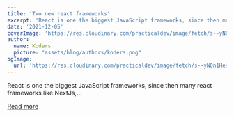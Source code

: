 ```yaml
---
title: 'Two new react frameworks'
excerpt: 'React is one the biggest JavaScript frameworks, since then many react frameworks like NextJs,...'
date: '2021-12-05'
coverImage: 'https://res.cloudinary.com/practicaldev/image/fetch/s--yN0n1HeH--/c_imagga_scale,f_auto,fl_progressive,h_420,q_auto,w_1000/https://dev-to-uploads.s3.amazonaws.com/uploads/articles/d6j78xht6n1ev02yuh1u.png'
author:
  name: Koders
  picture: "assets/blog/authors/koders.png"
ogImage:
  url: 'https://res.cloudinary.com/practicaldev/image/fetch/s--yN0n1HeH--/c_imagga_scale,f_auto,fl_progressive,h_420,q_auto,w_1000/https://dev-to-uploads.s3.amazonaws.com/uploads/articles/d6j78xht6n1ev02yuh1u.png'
---
```


React is one the biggest JavaScript frameworks, since then many react frameworks like NextJs,...

[Read more](https://dev.to/rakeshpotnuru/two-new-react-frameworks-3hg7)
